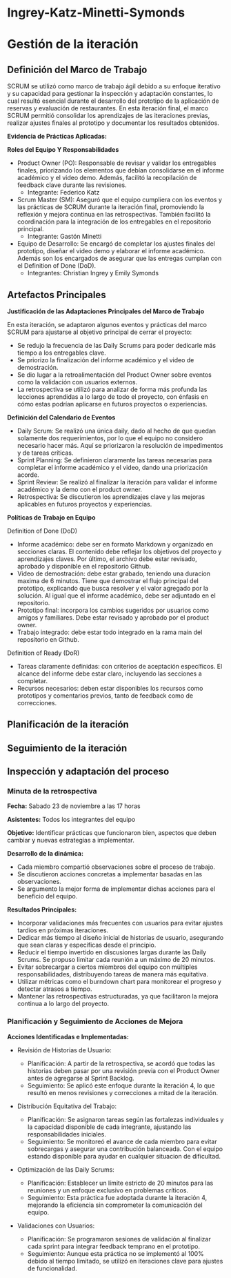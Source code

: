 # Ingrey-Katz-Minetti-Symonds

# Gestión de la iteración
## Definición del Marco de Trabajo

SCRUM se utilizó como marco de trabajo ágil debido a su enfoque iterativo y su capacidad para gestionar la inspección y adaptación constantes, lo cual resultó esencial durante el desarrollo del prototipo de la aplicación de reservas y evaluación de restaurantes. En esta iteración final, el marco SCRUM permitió consolidar los aprendizajes de las iteraciones previas, realizar ajustes finales al prototipo y documentar los resultados obtenidos.

**Evidencia de Prácticas Aplicadas:**



**Roles del Equipo Y Responsabilidades**

- Product Owner (PO): Responsable de revisar y validar los entregables finales, priorizando los elementos que debían consolidarse en el informe académico y el video demo. Además, facilitó la recopilación de feedback clave durante las revisiones.
    - Integrante: Federico Katz
- Scrum Master (SM): Aseguró que el equipo cumpliera con los eventos y las prácticas de SCRUM durante la iteración final, promoviendo la reflexión y mejora continua en las retrospectivas. También facilitó la coordinación para la integración de los entregables en el repositorio principal.
    - Integrante: Gastón Minetti
- Equipo de Desarrollo: Se encargó de completar los ajustes finales del prototipo, diseñar el video demo y elaborar el informe académico. Además son los encargados de asegurar que las entregas cumplan con el Definition of Done (DoD).
    - Integrantes: Christian Ingrey y Emily Symonds

## Artefactos Principales
**Justificación de las Adaptaciones Principales del Marco de Trabajo**

En esta iteración, se adaptaron algunos eventos y prácticas del marco SCRUM para ajustarse al objetivo principal de cerrar el proyecto:
- Se redujo la frecuencia de las Daily Scrums para poder dedicarle más tiempo a los entregables clave.
- Se priorizo la finalización del informe académico y el video de demostración.
- Se dio lugar a la retroalimentación del Product Owner sobre eventos como la validación con usuarios externos.
- La retrospectiva se utilizó para analizar de forma más profunda las lecciones aprendidas a lo largo de todo el proyecto, con énfasis en cómo estas podrían aplicarse en futuros proyectos o experiencias.

**Definición del Calendario de Eventos**

- Daily Scrum: Se realizó una única daily, dado al hecho de que quedan solamente dos requerimientos, por lo que el equipo no considero necesario hacer más. Aquí se priorizaron la resolución de impedimentos y de tareas críticas.
- Sprint Planning: Se definieron claramente las tareas necesarias para completar el informe académico y el video, dando una priorización acorde.
- Sprint Review: Se realizó al finalizar la iteración para validar el informe académico y la demo con el product owner.
- Retrospectiva: Se discutieron los aprendizajes clave y las mejoras aplicables en futuros proyectos y experiencias.

**Políticas de Trabajo en Equipo**

Definition of Done (DoD)
- Informe académico: debe ser en formato Markdown y organizado en secciones claras. El contenido debe reflejar los objetivos del proyecto y aprendizajes claves. Por último, el archivo debe estar revisado, aprobado y disponible en el repositorio Github.
- Video de demostración: debe estar grabado, teniendo una duracion maxima de 6 minutos. Tiene que demostrar el flujo principal del prototipo, explicando que busca resolver y el valor agregado por la solución. Al igual que el informe académico, debe ser adjuntado en el repositorio.
- Prototipo final: incorpora los cambios sugeridos por usuarios como amigos y familiares. Debe estar revisado y aprobado por el product owner.
- Trabajo integrado: debe estar todo integrado en la rama main del repositorio en Github.

Definition of Ready (DoR)
- Tareas claramente definidas: con criterios de aceptación específicos. El alcance del informe debe estar claro, incluyendo las secciones a completar.
- Recursos necesarios: deben estar disponibles los recursos como prototipos y comentarios previos, tanto de feedback como de correcciones.

## Planificación de la iteración

## Seguimiento de la iteración

## Inspección y adaptación del proceso

### Minuta de la retrospectiva

**Fecha:** Sabado 23 de noviembre a las 17 horas

**Asistentes:** Todos los integrantes del equipo

**Objetivo:** Identificar prácticas que funcionaron bien, aspectos que deben cambiar y nuevas estrategias a implementar.

**Desarrollo de la dinámica:**
- Cada miembro compartió observaciones sobre el proceso de trabajo.
- Se discutieron acciones concretas a implementar basadas en las observaciones.
- Se argumento la mejor forma de implementar dichas acciones para el beneficio del equipo.

**Resultados Principales:**

- Incorporar validaciones más frecuentes con usuarios para evitar ajustes tardíos en próximas iteraciones.
- Dedicar más tiempo al diseño inicial de historias de usuario, asegurando que sean claras y específicas desde el principio.
- Reducir el tiempo invertido en discusiones largas durante las Daily Scrums. Se propuso limitar cada reunión a un máximo de 20 minutos.
- Evitar sobrecargar a ciertos miembros del equipo con múltiples responsabilidades, distribuyendo tareas de manera más equitativa.
- Utilizar métricas como el burndown chart para monitorear el progreso y detectar atrasos a tiempo.
- Mantener las retrospectivas estructuradas, ya que facilitaron la mejora continua a lo largo del proyecto.


### Planificación y Seguimiento de Acciones de Mejora

**Acciones Identificadas e Implementadas:**

- Revisión de Historias de Usuario:
    - Planificación: A partir de la retrospectiva, se acordó que todas las historias deben pasar por una revisión previa con el Product Owner antes de agregarse al Sprint Backlog.
    - Seguimiento: Se aplicó este enfoque durante la iteración 4, lo que resultó en menos revisiones y correcciones a mitad de la iteración.

- Distribución Equitativa del Trabajo:
    - Planificación: Se asignaron tareas según las fortalezas individuales y la capacidad disponible de cada integrante, ajustando las responsabilidades iniciales.
    - Seguimiento: Se monitoreó el avance de cada miembro para evitar sobrecargas y asegurar una contribución balanceada. Con el equipo estando disponible para ayudar en cualquier situacion de dificultad.

- Optimización de las Daily Scrums:
    - Planificación: Establecer un límite estricto de 20 minutos para las reuniones y un enfoque exclusivo en problemas críticos.
    - Seguimiento: Esta práctica fue adoptada durante la iteración 4, mejorando la eficiencia sin comprometer la comunicación del equipo.

- Validaciones con Usuarios:
    - Planificación: Se programaron sesiones de validación al finalizar cada sprint para integrar feedback temprano en el prototipo.
    - Seguimiento: Aunque esta práctica no se implementó al 100% debido al tiempo limitado, se utilizó en iteraciones clave para ajustes de funcionalidad.